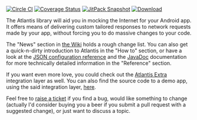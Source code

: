 [![Circle CI](https://circleci.com/gh/echsylon/atlantis/tree/master.svg?style=shield)](https://circleci.com/gh/echsylon/atlantis/tree/master) [![Coverage Status](https://coveralls.io/repos/github/echsylon/atlantis/badge.svg)](https://coveralls.io/github/echsylon/atlantis) [![JitPack Snapshot](https://jitpack.io/v/echsylon/atlantis.svg)](https://jitpack.io/#echsylon/atlantis) [![Download](https://api.bintray.com/packages/echsylon/maven/atlantis/images/download.svg)](https://bintray.com/echsylon/maven/atlantis/_latestVersion)

The Atlantis library will aid you in mocking the Internet for your Android app. It offers means of delivering custom tailored responses to network requests made by your app, without forcing you to do massive changes to your code.

The "News" section in [the Wiki](https://github.com/echsylon/atlantis/wiki) holds a rough change list. You can also get a quick-n-dirty introduction to Atlantis in the "How to" section, or have a look at the [JSON configuration reference](https://github.com/echsylon/atlantis/wiki/JSON-Configuration-File) and the [JavaDoc](https://echsylon.github.io/atlantis/index.html) documentation for more technically detailed information in the "Reference" section.

If you want even more love, you could check out the [Atlantis Extra](https://github.com/echsylon/atlantis-extra/wiki) integration layer as well. You can also find the source code to a demo app, using the said integration layer, [here](https://github.com/echsylon/atlantis-demo).

Feel free to [raise a ticket](https://github.com/echsylon/atlantis/issues) if you find a bug, would like something to change (actually I'd consider buying you a beer if you submit a pull request with a suggested change), or just want to discuss a topic.
